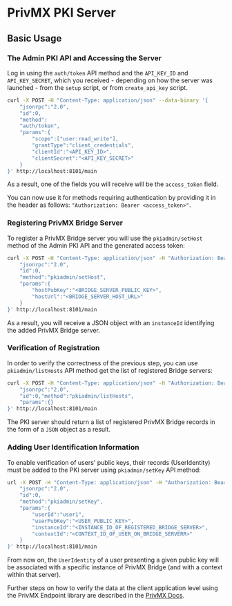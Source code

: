 # PrivMX PKI Server

## Basic Usage

### The Admin PKI API and Accessing the Server

Log in using the `auth/token` API method and the `API_KEY_ID` and `API_KEY_SECRET`, which you received - depending on how the server was launched - from the `setup` script, or from `create_api_key` script.

<div class="center-column"></div>

```bash
curl -X POST -H "Content-Type: application/json" --data-binary '{
    "jsonrpc":"2.0",
    "id":0,
    "method":
    "auth/token",
    "params":{
        "scope":["user:read_write"],
        "grantType":"client_credentials",
        "clientId":"<API_KEY_ID>",
        "clientSecret":"<API_KEY_SECRET>"
    }
}' http://localhost:8101/main
```

As a result, one of the fields you will receive will be the `access_token` field.

You can now use it for methods requiring authentication by providing it in the header as follows: `"Authorization: Bearer <access_token>"`.

### Registering PrivMX Bridge Server 

To register a PrivMX Bridge server you will use the `pkiadmin/setHost` method of the Admin PKI API and the generated access token:

<div class="center-column"></div>

```bash
curl -X POST -H "Content-Type: application/json" -H "Authorization: Bearer <access-token>" --data-binary '{
    "jsonrpc":"2.0",
    "id":0,
    "method":"pkiadmin/setHost",
    "params":{
        "hostPubKey":"<BRIDGE_SERVER_PUBLIC_KEY>",
        "hostUrl":"<BRIDGE_SERVER_HOST_URL>"
    }
}' http://localhost:8101/main
```
As a result, you will receive a JSON object with an `instanceId` identifying the added PrivMX Bridge server.

### Verification of Registration
In order to verify the correctness of the previous step, you can use `pkiadmin/listHosts` API method get the list of registered Bridge servers:

<div class="center-column"></div>

```bash
curl -X POST -H "Content-Type: application/json" -H "Authorization: Bearer <access-token>" --data-binary '{
    "jsonrpc":"2.0",
    "id":0,"method":"pkiadmin/listHosts",
    "params":{}
}' http://localhost:8101/main
```
The PKI server should return a list of registered PrivMX Bridge records in the form of a `JSON` object as a result.

### Adding User Identification Information

To enable verification of users' public keys, their records (UserIdentity) must be added to the PKI server using `pkiadmin/setKey` API method:

<div class="center-column"></div>

```bash
url -X POST -H "Content-Type: application/json" -H "Authorization: Bearer <access-token>" --data-binary '{
    "jsonrpc":"2.0",
    "id":0,
    "method":"pkiadmin/setKey",
    "params":{
        "userId":"user1",
        "userPubKey":"<USER_PUBLIC_KEY>",
        "instanceId":"<INSTANCE_ID_OF_REGISTERED_BRIDGE_SERVER>",
        "contextId":"<CONTEXT_ID_OF_USER_ON_BRIDGE_SERVERR>"
    }
}' http://localhost:8101/main
```

From now on, the `UserIdentity` of a user presenting a given public key will be associated with a specific instance of PrivMX Bridge (and with a context within that server).

Further steps on how to verify the data at the client application level using the PrivMX Endpoint library are described in the [PrivMX Docs](https://docs.privmx.dev).

